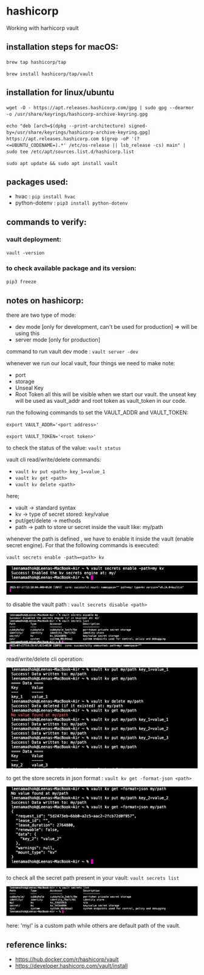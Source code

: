 # hashicorp
Working with harhicorp vault

## installation steps for macOS:

`brew tap hashicorp/tap`

`brew install hashicorp/tap/vault`

## installation for linux/ubuntu

`wget -O - https://apt.releases.hashicorp.com/gpg | sudo gpg --dearmor -o /usr/share/keyrings/hashicorp-archive-keyring.gpg`

`echo "deb [arch=$(dpkg --print-architecture) signed-by=/usr/share/keyrings/hashicorp-archive-keyring.gpg] https://apt.releases.hashicorp.com $(grep -oP '(?<=UBUNTU_CODENAME=).*' /etc/os-release || lsb_release -cs) main" | sudo tee /etc/apt/sources.list.d/hashicorp.list`

`sudo apt update && sudo apt install vault`

## packages used:

* hvac : `pip install hvac`
* python-dotenv : `pip3 install python-dotenv`

## commands to verify:

### vault deployment:

`vault -version`

### to check available package and its version:

`pip3 freeze`


## notes on hashicorp:

there are two type of mode:
* dev mode [only for development, can't be used for production] => will be using this
* server mode [only for production]

command to run vault dev mode : `vault server -dev`

whenever we run our local vault, four things we need to make note:
* port
* storage
* Unseal Key
* Root Token
all this will be visible when we start our vault.
the unseat key will be used as vault_addr and root token as vault_token in our code.

run the following commands to set the VAULT_ADDR and VAULT_TOKEN:

`export VAULT_ADDR='<port address>'`

`export VAULT_TOKEN='<root token>'`

to check the status of the value: `vault status`

vault cli read/write/delete commands:
* `vault kv put <path> key_1=value_1`
* `vault kv get <path>`
* `vault kv delete <path>`

here;
* vault -> standard syntax
* kv -> type of secret stored: key/value
* put/get/delete -> methods
* path -> path to store ur secret inside the vault like: my/path

whenever the path is defined , we have to enable it inside the vault (enable secret engine). For that the following commands is executed:

`vault secrets enable -path=<path> kv`

![alt text](<Screenshot 2025-07-27 at 1.10.29 PM.png>)
![alt text](<Screenshot 2025-07-27 at 1.24.52 PM.png>)

to disable the vault path : `vault secrets disable <path>`

![alt text](<Screenshot 2025-07-27 at 2.30.27 PM.png>)
![alt text](<Screenshot 2025-07-27 at 2.40.27 PM.png>)

read/write/delete cli operation:

![alt text](<Screenshot 2025-07-27 at 1.15.48 PM.png>)

to get the store secrets in json format : `vault kv get -format-json <path>`

![alt text](<Screenshot 2025-07-27 at 1.17.39 PM.png>)

to check all the secret path present in your vault: `vault secrets list`

![alt text](<Screenshot 2025-07-27 at 1.25.35 PM.png>)

here:
'my/' is a custom path while others are default path of the vault.


## reference links:
* https://hub.docker.com/r/hashicorp/vault
* https://developer.hashicorp.com/vault/install